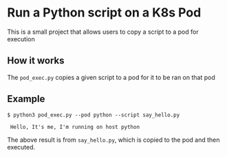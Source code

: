 # Run a Python script on a K8s Pod

This is a small project that allows users to copy a script to a pod for execution

## How it works

The `pod_exec.py` copies a given script to a pod for it to be ran on that pod

## Example

```commandline
$ python3 pod_exec.py --pod python --script say_hello.py

 Hello, It's me, I'm running on host python
```

The above result is from `say_hello.py`, which is copied to the pod and then executed.
